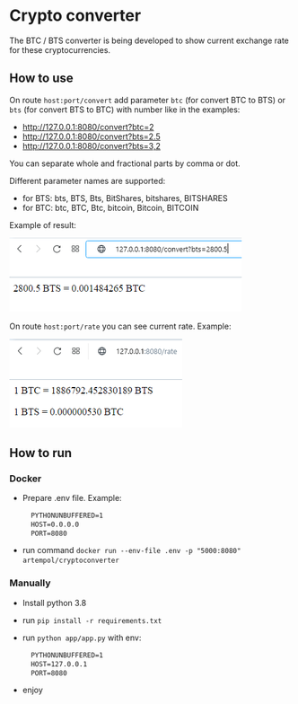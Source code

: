 # Crypto converter

The BTC / BTS converter is being developed to show current exchange rate for these cryptocurrencies.  
## How to use
On route `host:port/convert` add parameter `btc` (for convert BTC to BTS) or `bts` 
(for convert BTS to BTC) with number like in the examples:
- http://127.0.0.1:8080/convert?btc=2
- http://127.0.0.1:8080/convert?bts=2.5
- http://127.0.0.1:8080/convert?bts=3,2

You can separate whole and fractional parts by comma or dot.

Different parameter names are supported:
- for BTS: bts, BTS, Bts, BitShares, bitshares, BITSHARES
- for BTC: btc, BTC, Btc, bitcoin, Bitcoin, BITCOIN

Example of result:

![](convert.png)

On route `host:port/rate` you can see current rate. Example:

![](rate.png)

## How to run
### Docker
- Prepare .env file. Example:
  
        PYTHONUNBUFFERED=1
        HOST=0.0.0.0
        PORT=8080
- run command `docker run --env-file .env -p "5000:8080" artempol/cryptoconverter`
### Manually
- Install python 3.8
- run `pip install -r requirements.txt`
- run `python app/app.py` with env:
  
        PYTHONUNBUFFERED=1
        HOST=127.0.0.1
        PORT=8080
- enjoy

